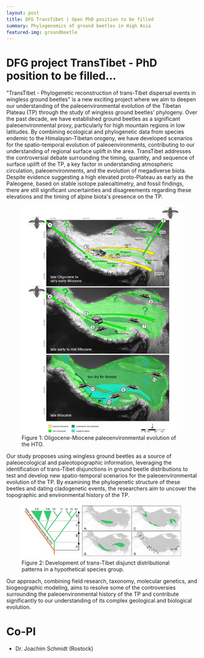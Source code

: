 ```yaml
---
layout: post
title: DFG TransTibet | Open PhD position to be filled
summary: Phylogenomics of ground beetles in High Asia
featured-img: groundbeetle
---
```

# DFG project TransTibet - PhD position to be filled...
"TransTibet - Phylogenetic reconstruction of trans-Tibet dispersal events in wingless ground beetles" is a new exciting project where we aim to deepen our understanding of the paleoenvironmental evolution of the Tibetan Plateau (TP) through the study of wingless ground beetles' phylogeny. Over the past decade, we have established ground beetles as a significant paleoenvironmental proxy, particularly for high mountain regions in low latitudes. By combining ecological and phylogenetic data from species endemic to the Himalayan-Tibetan orogeny, we have developed scenarios for the spatio-temporal evolution of paleoenvironments, contributing to our understanding of regional surface uplift in the area. TransTibet addresses the controversial debate surrounding the timing, quantity, and sequence of surface uplift of the TP, a key factor in understanding atmospheric circulation, paleoenvironments, and the evolution of megadiverse biota. Despite evidence suggesting a high elevated proto-Plateau as early as the Paleogene, based on stable isotope paleoaltimetry, and fossil findings, there are still significant uncertainties and disagreements regarding these elevations and the timing of alpine biota's presence on the TP.

<figure>
  <img src="/assets/img/posts/TransTibet Figure 1.jpg" alt="Simplified illustration of the Oligocene-Miocene paleoenvironmental evolution of the HTO modelled on the current topography (Schmidt et al. 2022). Time slices are based on the evolutionary history of Carabus ground beetles, amphibians (Hofmann 2017, 2019, 2021), and paleontological records (colored squares, summary in Schmidt et al. 2022). Proposed extensions of temperate and alpine environments are shown as colored areas; colored arrows indicate dispersal events in Carabus and frogs. Large question marks point to regional uncertainties in the paleoenvironmental reconstruction (lack of paleontological and phylogeographic data). 1: Appearance of central Himalayan Meganebrius based on dispersal event of winged ancestor from western pre-Palearctic. 2: Appearance of east Tibetan Rhigocarabus and Pagocarabus based on dispersal events of winged ancestors from eastern prePalearctic. 3: Trans-Tibet dispersal of subtropical Chrysopaa; alternative dispersal routes are shown north and south of Tanggula Shan. 4: Appearance of western Himalayan Carabus scheibei group and Imaibius based on dispersal events of winged ancestors from western pre-Palearctic. 5–7: Radiation of wingless central Himalayan Meganebrius [5] and east-Tibetan Rhigocarabus and Pagocarabus [6, 7] in the course of ongoing surface uplift of the respective parts of the HTO. 8: Trans-Tibet dispersal of warm temperate Allopaa; alternative dispersal routes are shown north and south of Tanggula Shan. 9: Dispersal of wingless subalpine Neoplesius from east to south Tibet and subsequent diversification. 10: Evolution of subalpine-alpine lineages within central Himalayan Meganebrius. 11: Range shift towards the HTO margins in south Tibetan Carabus and amphibians (Nanorana, Scutiger) adapted to temperate climates in response to the surface uplift, cooling, and drying of Tibet. 12: Ongoing radiation of east Tibetan Carabus and amphibians in today's western China.">
  <figcaption>Figure 1: Oligocene-Miocene paleoenvironmental evolution of the HTO.</figcaption>
</figure>

Our study proposes using wingless ground beetles as a source of paleoecological and paleotopographic information, leveraging the identification of trans-Tibet disjunctions in ground beetle distributions to test and develop new spatio-temporal scenarios for the paleoenvironmental evolution of the TP. By examining the phylogenetic structure of these beetles and dating cladogenetic events, the researchers aim to uncover the topographic and environmental history of the TP.

<figure>
  <img src="/assets/img/posts/TransTibet Figure 4.jpg" alt="Simplified model of the development of trans-Tibet disjunct distributional patterns in a hypothetical species
group, with 14 extant local endemic species. A hypothetical phylogeny of the group is shown to the left, and four different development stages (A–D) of the distributional area are modelled on the current HTO topography; the time slices of these development stages are shown in the tree diagram (intervals marked by black arrows). E.g., if the ancestor of this species group was adapted to the temperate climate, the first bifurcation (beginning of time slice B) corresponds with the point of time in which the distributional area began to separate into a southwestern and an eastern
portion because the uplift of Tibet’s interior topped the temperate climatic belt. At the same time, new habitats continuously develop along orogen margins.">
  <figcaption>Figure 2: Development of trans-Tibet disjunct distributional patterns in a hypothetical species group.</figcaption>
</figure>

Our approach, combining field research, taxonomy, molecular genetics, and biogeographic modeling, aims to resolve some of the controversies surrounding the paleoenvironmental history of the TP and contribute significantly to our understanding of its complex geological and biological evolution.


# Co-PI
* Dr. Joachim Schmidt (Rostock)
